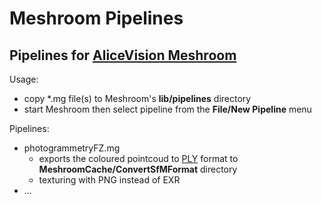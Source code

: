 # Meshroom Pipelines

## Pipelines for [AliceVision Meshroom](https://alicevision.org/#meshroom)

Usage:
- copy *.mg file(s) to Meshroom's **lib/pipelines** directory
- start Meshroom then select pipeline from the **File/New Pipeline** menu

Pipelines:
 - photogrammetryFZ.mg
   - exports the coloured pointcoud to [PLY](https://en.wikipedia.org/wiki/PLY_(file_format)) format to **MeshroomCache/ConvertSfMFormat** directory
   - texturing with PNG instead of EXR
 - ...
